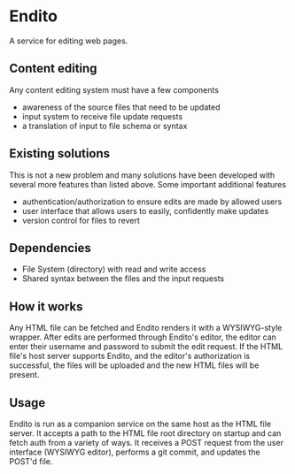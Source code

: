# Endito
A service for editing web pages.

## Content editing
Any content editing system must have a few components
- awareness of the source files that need to be updated
- input system to receive file update requests
- a translation of input to file schema or syntax

## Existing solutions
This is not a new problem and many solutions have been developed with several more features than listed above. Some important additional features
- authentication/authorization to ensure edits are made by allowed users
- user interface that allows users to easily, confidently make updates
- version control for files to revert 

## Dependencies
- File System (directory) with read and write access
- Shared syntax between the files and the input requests

## How it works
Any HTML file can be fetched and Endito renders it with a WYSIWYG-style wrapper. After edits are performed through Endito's editor, the editor can enter their username and password to submit the edit request. If the HTML file's host server supports Endito, and the editor's authorization is successful, the files will be uploaded and the new HTML files will be present.

## Usage
Endito is run as a companion service on the same host as the HTML file server. It accepts a path to the HTML file root directory on startup and can fetch auth from a variety of ways. It receives a POST request from the user interface (WYSIWYG editor), performs a git commit, and updates the POST'd file.